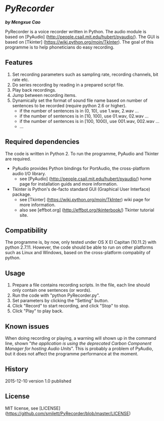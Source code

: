 # _PyRecorder_

**_by Mengxue Cao_**

PyRecorder is a voice recorder written in Python. The audio module is based on [PyAudio] (http://people.csail.mit.edu/hubert/pyaudio/).
The GUI is based on [Tkinter] (https://wiki.python.org/moin/TkInter). The goal of this programme is to help phoneticians do easy recording.

## Features

1. Set recording parameters such as sampling rate, recording channels, bit rate etc.
2. Do series recording by reading in a prepared script file.
3. Play back recordings.
4. Jump between recording items.
5. Dynamically set the format of sound file name based on number of sentences to be recorded (require python 2.6 or higher).
	* if the number of sentences is in (0, 10), use 1.wav, 2.wav ...
	* if the number of sentences is in [10, 100), use 01.wav, 02.wav ...
	* if the number of sentences is in [100, 1000), use 001.wav, 002.wav ...
	* ...

## Required dependencies

The code is written in Python 2. To run the programme, PyAudio and Tkinter are required.
* PyAudio provides Python bindings for PortAudio, the cross-platform audio I/O library.
	* see [PyAudio] (http://people.csail.mit.edu/hubert/pyaudio/) home page for installation guids and more information.
* Tkinter is Python's de-facto standard GUI (Graphical User Interface) package.
	* see [Tkinter] (https://wiki.python.org/moin/TkInter) wiki page for more information.
	* also see [effbot.org] (http://effbot.org/tkinterbook/) Tkinter tutorial site.

## Compatibility

The programme is, by now, only tested under OS X EI Capitan (10.11.2) with python 2.7.11.
However, the code should be able to run on other platforms such as Linux and Windows, based on the cross-platform compabiity of python.


## Usage

1. Prepare a file contains recording scripts. In the file, each line should only contain one sentences (or words). 
2. Run the code with "python PyRecorder.py".
3. Set parameters by clicking the "Setting" button.
4. Click "Record" to start recording, and click "Stop" to stop.
5. Click "Play" to play back.

## Known issues

When doing recording or playing, a warning will shown up in the command line, shown "_the application is using the deprecated Carbon Component Manager for hosting Audio Units_". This is probably a problem of PyAudio, but it does not affect the programme performance at the moment.

## History

2015-12-10 version 1.0 published

## License

MIT license, see [LICENSE] (https://github.com/smilett/PyRecorder/blob/master/LICENSE)